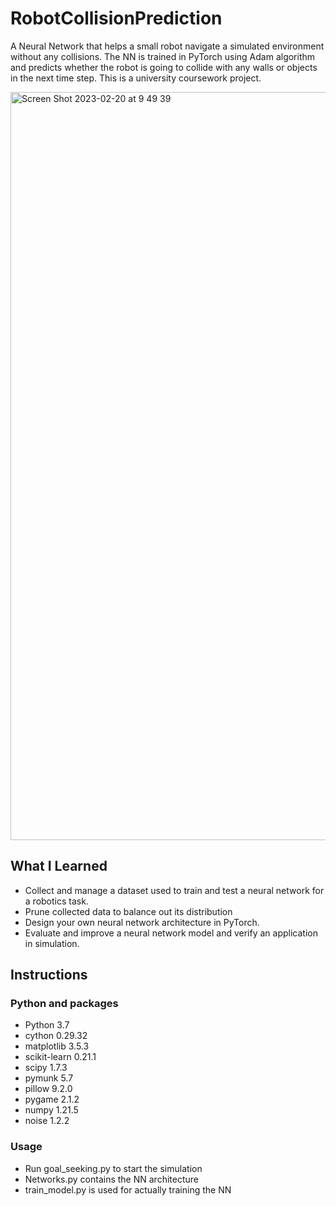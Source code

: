 # RobotCollisionPrediction
A Neural Network that helps a small robot navigate a simulated environment without any collisions. The NN is trained in PyTorch using Adam algorithm and predicts whether the robot is going to collide with any walls or objects in the next time step. This is a university coursework project.


<img width="1197" alt="Screen Shot 2023-02-20 at 9 49 39" src="https://user-images.githubusercontent.com/125837844/219986323-683e41c1-b6fe-4809-8d16-174d840b148e.png">

## What I Learned
* Collect and manage a dataset used to train and test a neural network for a robotics task.
* Prune collected data to balance out its distribution
* Design your own neural network architecture in PyTorch.
* Evaluate and improve a neural network model and verify an application in simulation.

## Instructions

### Python and packages
* Python 3.7
* cython 0.29.32
* matplotlib 3.5.3
* scikit-learn 0.21.1
* scipy 1.7.3
* pymunk 5.7
* pillow 9.2.0
* pygame 2.1.2
* numpy 1.21.5
* noise 1.2.2

### Usage
* Run goal_seeking.py to start the simulation
* Networks.py contains the NN architecture 
* train_model.py is used for actually training the NN
